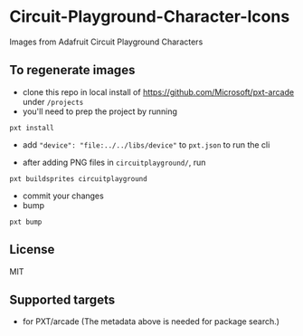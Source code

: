 # Circuit-Playground-Character-Icons

Images from Adafruit Circuit Playground Characters

## To regenerate images

* clone this repo in local install of https://github.com/Microsoft/pxt-arcade under ``/projects``
* you'll need to prep the project by running
```
pxt install
```
* add ``"device": "file:../../libs/device"`` to ``pxt.json`` to run the cli


* after adding PNG files in ``circuitplayground/``, run
```
pxt buildsprites circuitplayground
```
* commit your changes
* bump

```
pxt bump
```

## License

MIT

## Supported targets

* for PXT/arcade
(The metadata above is needed for package search.)

